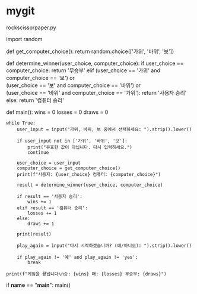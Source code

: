 # mygit
rockscissorpaper.py

import random


def get_computer_choice():
    return random.choice(['가위', '바위', '보'])


def determine_winner(user_choice, computer_choice):
    if user_choice == computer_choice:
        return '무승부'
    elif (user_choice == '가위' and computer_choice == '보') or \
            (user_choice == '보' and computer_choice == '바위') or \
            (user_choice == '바위' and computer_choice == '가위'):
        return '사용자 승리'
    else:
        return '컴퓨터 승리'


def main():
    wins = 0
    losses = 0
    draws = 0

    while True:
        user_input = input("가위, 바위, 보 중에서 선택하세요: ").strip().lower()

        if user_input not in ['가위', '바위', '보']:
            print("유효한 값이 아닙니다. 다시 입력하세요.")
            continue

        user_choice = user_input
        computer_choice = get_computer_choice()
        print(f"사용자: {user_choice} 컴퓨터: {computer_choice}")

        result = determine_winner(user_choice, computer_choice)

        if result == '사용자 승리':
            wins += 1
        elif result == '컴퓨터 승리':
            losses += 1
        else:
            draws += 1

        print(result)

        play_again = input("다시 시작하겠습니까? (예/아니오): ").strip().lower()

        if play_again != '예' and play_again != 'yes':
            break

    print(f"게임을 끝냅니다\n승: {wins} 패: {losses} 무승부: {draws}")


if __name__ == "__main__":
    main()
